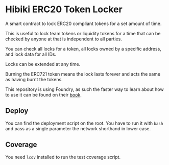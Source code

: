 # Hibiki ERC20 Token Locker

A smart contract to lock ERC20 compliant tokens for a set amount of time.

This is useful to lock team tokens or liquidity tokens for a time that can be checked by anyone at that is independent to all parties.

You can check all locks for a token, all locks owned by a specific address, and lock data for all IDs.

Locks can be extended at any time.

Burning the ERC721 token means the lock lasts forever and acts the same as having burnt the tokens.

This repository is using Foundry, as such the faster way to learn about how to use it can be found on their [book](https://book.getfoundry.sh/).

## Deploy

You can find the deployment script on the root. You have to run it with `bash` and pass as a single parameter the network shorthand in lower case.

## Coverage

You need `lcov` installed to run the test coverage script.

